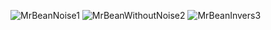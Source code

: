 
![MrBeanNoise1](https://user-images.githubusercontent.com/93393815/148600799-ee25e9ac-ea64-42e0-a473-6520350294ab.png)
![MrBeanWithoutNoise2](https://user-images.githubusercontent.com/93393815/148600810-59dc28d1-4fc9-4f2b-a804-14a1edf0bf06.png)
![MrBeanInvers3](https://user-images.githubusercontent.com/93393815/148600815-847aa974-db17-47ef-a98b-13f2162fec9d.png)
